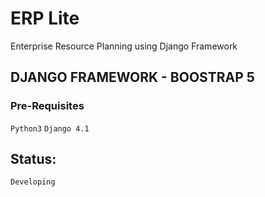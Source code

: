 # ERP Lite
Enterprise Resource Planning using Django Framework

## DJANGO FRAMEWORK - BOOSTRAP 5
### Pre-Requisites
`Python3` `Django 4.1`

## Status:
`Developing`
